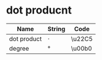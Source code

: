 # dot producnt
| Name        | String | Code   |
| ----------- | ------ | ------ |
| dot product | ⋅      | \u22C5 |
| degree      | °      | \u00b0 |